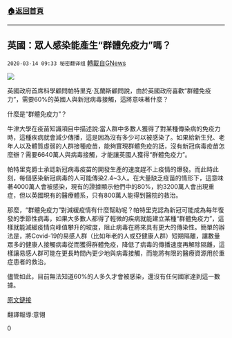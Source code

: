 ###  [:house:返回首頁](https://github.com/ourhimalayas/txt)
---

## 英國：眾人感染能產生“群體免疫力”嗎？
`2020-03-14 09:33 秘密翻译组` [轉載自GNews](https://gnews.org/zh-hant/141077/)

![](https://s3-ap-northeast-1.amazonaws.com/news.guo.offload.media/wp-content/uploads/2020/03/14093134/1-141.jpg)

英國政府首席科學顧問帕特里克·瓦蘭斯顧問說，由於英國政府喜歡“群體免疫力”，需要60%的英國人與新冠病毒接觸，這將意味著什麼？

什麼是“群體免疫力”？

牛津大學在疫苗知識項目中描述說:當人群中多數人獲得了對某種傳染病的免疫力時，這種疾病就會減少傳播，這是因為沒有多少可以被感染了。如果給新生兒、老年人以及體質虛弱的人群接種疫苗，能夠實現群體免疫的話，沒有新冠病毒疫苗怎麼辦？需要6640萬人與病毒接觸，才能讓英國人獲得“群體免疫力”。

帕特里克爵士承認新冠病毒疫苗的開發生產的速度趕不上疫情的爆發。而此時此刻，每個感染新冠病毒的人可能傳染2.4~3人。在大量缺乏疫苗的情形下，這意味著4000萬人會被感染，現有的證據顯示他們中的80%，約3200萬人會出現重症，但以英國現有的醫療體系，只有800萬人能得到醫院的救治。

那麼，“群體免疫力”對減緩疫情有什麼幫助呢？帕特里克認為新冠可能成為每年復發的季節性病毒，如果大多數人都得了輕微的疾病就能建立某種“群體免疫力”，這樣就能減緩疫情向峰值攀升的坡度，阻止病毒在將來具有更大的傳染性。簡單的辦法是，將Covid-19的易感人群（比如年老的人或亞健康人群）短期隔離，讓數量眾多的健康人接觸病毒從而獲得群體免疫，降低了病毒的傳播速度再解除隔離，這樣讓易感人群可能在更長時間內更少地與病毒接觸，而能將有限的醫療資源用於重症患者的救治。

儘管如此，目前無法知道60%的人多久才會被感染，還沒有任何國家達到這一數據。

[原文鏈接](https://news.sky.com/story/coronavirus-what-is-herd-immunity-and-how-will-it-help-prevent-spread-of-covid-19-11956941)

翻譯報導:意翎

0
